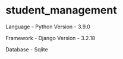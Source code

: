 # student_management
Language - Python
Version - 3.9.0

Framework - Django
Version - 3.2.18

Database - Sqlite
